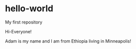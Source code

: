 # hello-world
My first repository 

Hi-Everyone!

Adam is my name and I am from Ethiopia living in Minneapolis!

